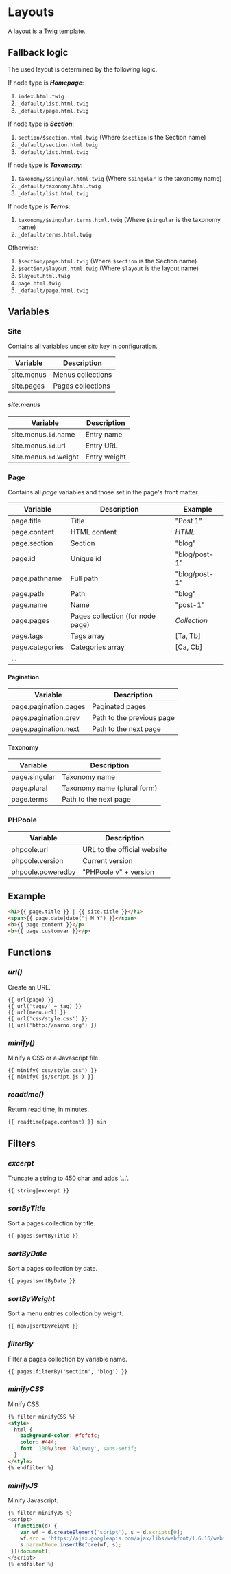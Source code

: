 <!--
layout: documentation.html
-->
# Layouts

A layout is a [Twig](http://twig.sensiolabs.org) template.

## Fallback logic

The used layout is determined by the following logic.

If node type is **_Homepage_**:
 1. ```index.html.twig```
 2. ```_default/list.html.twig```
 3. ```_default/page.html.twig```

If node type is **_Section_**:
 1. ```section/$section.html.twig``` (Where ```$section``` is the Section name)
 2. ```_default/section.html.twig```
 3. ```_default/list.html.twig```

If node type is **_Taxonomy_**:
 1. ```taxonomy/$singular.html.twig``` (Where ```$singular``` is the taxonomy name)
 2. ```_default/taxonomy.html.twig```
 3. ```_default/list.html.twig```

If node type is **_Terms_**:
 1. ```taxonomy/$singular.terms.html.twig``` (Where ```$singular``` is the taxonomy name)
 2. ```_default/terms.html.twig```

Otherwise:
 1. ```$section/page.html.twig``` (Where ```$section``` is the Section name)
 2. ```$section/$layout.html.twig``` (Where ```$layout``` is the layout name)
 3. ```$layout.html.twig```
 4. ```page.html.twig```
 5. ```_default/page.html.twig```

## Variables

### Site

Contains all variables under _site_ key in configuration.

| Variable      | Description       |
| ------------- | ----------------- |
| site.menus    | Menus collections |
| site.pages    | Pages collections |

#### _site.menus_

| Variable               | Description  |
| ---------------------- | ------------ |
| site.menus.`id`.name   | Entry name   |
| site.menus.`id`.url    | Entry URL    |
| site.menus.`id`.weight | Entry weight |

### Page

Contains all _page_ variables and those set in the page's front matter.

| Variable        | Description                      | Example       |
| --------------- | -------------------------------- | ------------- |
| page.title      | Title                            | "Post 1"      |
| page.content    | HTML content                     | _HTML_        |
| page.section    | Section                          | "blog"        |
| page.id         | Unique id                        | "blog/post-1" |
| page.pathname   | Full path                        | "blog/post-1" |
| page.path       | Path                             | "blog"        |
| page.name       | Name                             | "post-1"      |
| page.pages      | Pages collection (for node page) | _Collection_  |
| page.tags       | Tags array                       | [Ta, Tb]      |
| page.categories | Categories array                 | [Ca, Cb]      |
| ...             |                                  |               |

#### Pagination

| Variable              | Description               |
| --------------------- | ------------------------- |
| page.pagination.pages | Paginated pages           |
| page.pagination.prev  | Path to the previous page |
| page.pagination.next  | Path to the next page     |

#### Taxonomy

| Variable      | Description                 |
| ------------- | --------------------------- |
| page.singular | Taxonomy name               |
| page.plural   | Taxonomy name (plural form) |
| page.terms    | Path to the next page       |

### PHPoole

| Variable          | Description                 |
| ----------------- | --------------------------- |
| phpoole.url       | URL to the official website |
| phpoole.version   | Current version             |  
| phpoole.poweredby | "PHPoole v" + version       |

## Example

```html
<h1>{{ page.title }} | {{ site.title }}</h1>
<span>{{ page.date|date("j M Y") }}</span>
<b>{{ page.content }}</p>
<b>{{ page.customvar }}</p>
```

## Functions

### _url()_

Create an URL.
```html
{{ url(page) }}
{{ url('tags/' ~ tag) }}
{{ url(menu.url) }}
{{ url('css/style.css') }}
{{ url('http://narno.org') }}
```

### _minify()_

Minify a CSS or a Javascript file.
```html
{{ minify('css/style.css') }}
{{ minify('js/script.js') }}
```

### _readtime()_

Return read time, in minutes.
```html
{{ readtime(page.content) }} min
```

## Filters

### _excerpt_

Truncate a string to 450 char and adds '…'.
```html
{{ string|excerpt }}
```

### _sortByTitle_

Sort a pages collection by title.
```html
{{ pages|sortByTitle }}
```

### _sortByDate_

Sort a pages collection by date.
```html
{{ pages|sortByDate }}
```

### _sortByWeight_

Sort a menu entries collection by weight.
```html
{{ menu|sortByWeight }}
```

### _filterBy_

Filter a pages collection by variable name.
```html
{{ pages|filterBy('section', 'blog') }}
```

### _minifyCSS_

Minify CSS.
```html
{% filter minifyCSS %}
<style>
  html {
    background-color: #fcfcfc;
    color: #444;
    font: 100%/3rem 'Raleway', sans-serif;
  }
</style>
{% endfilter %}
```

### _minifyJS_

Minify Javascript.
```javascript
{% filter minifyJS %}
<script>
  (function(d) {
    var wf = d.createElement('script'), s = d.scripts[0];
    wf.src = 'https://ajax.googleapis.com/ajax/libs/webfont/1.6.16/webfont.js';
    s.parentNode.insertBefore(wf, s);
 })(document);
</script>
{% endfilter %}
```
